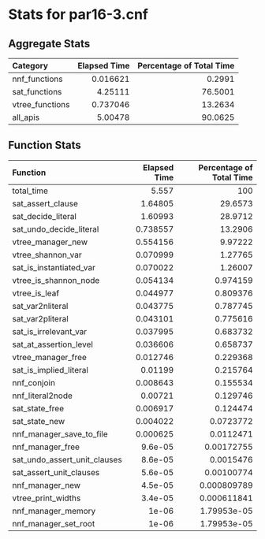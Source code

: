 # Stats for par16-3.cnf

## Aggregate Stats

| Category        |   Elapsed Time |   Percentage of Total Time |
|:----------------|---------------:|---------------------------:|
| nnf_functions   |       0.016621 |                     0.2991 |
| sat_functions   |       4.25111  |                    76.5001 |
| vtree_functions |       0.737046 |                    13.2634 |
| all_apis        |       5.00478  |                    90.0625 |

## Function Stats

| Function                     |   Elapsed Time |   Percentage of Total Time |
|:-----------------------------|---------------:|---------------------------:|
| total_time                   |       5.557    |              100           |
| sat_assert_clause            |       1.64805  |               29.6573      |
| sat_decide_literal           |       1.60993  |               28.9712      |
| sat_undo_decide_literal      |       0.738557 |               13.2906      |
| vtree_manager_new            |       0.554156 |                9.97222     |
| vtree_shannon_var            |       0.070999 |                1.27765     |
| sat_is_instantiated_var      |       0.070022 |                1.26007     |
| vtree_is_shannon_node        |       0.054134 |                0.974159    |
| vtree_is_leaf                |       0.044977 |                0.809376    |
| sat_var2nliteral             |       0.043775 |                0.787745    |
| sat_var2pliteral             |       0.043101 |                0.775616    |
| sat_is_irrelevant_var        |       0.037995 |                0.683732    |
| sat_at_assertion_level       |       0.036606 |                0.658737    |
| vtree_manager_free           |       0.012746 |                0.229368    |
| sat_is_implied_literal       |       0.01199  |                0.215764    |
| nnf_conjoin                  |       0.008643 |                0.155534    |
| nnf_literal2node             |       0.00721  |                0.129746    |
| sat_state_free               |       0.006917 |                0.124474    |
| sat_state_new                |       0.004022 |                0.0723772   |
| nnf_manager_save_to_file     |       0.000625 |                0.0112471   |
| nnf_manager_free             |       9.6e-05  |                0.00172755  |
| sat_undo_assert_unit_clauses |       8.6e-05  |                0.0015476   |
| sat_assert_unit_clauses      |       5.6e-05  |                0.00100774  |
| nnf_manager_new              |       4.5e-05  |                0.000809789 |
| vtree_print_widths           |       3.4e-05  |                0.000611841 |
| nnf_manager_memory           |       1e-06    |                1.79953e-05 |
| nnf_manager_set_root         |       1e-06    |                1.79953e-05 |
